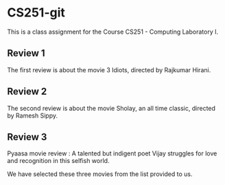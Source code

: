 # CS251-git
This is a class assignment for the Course CS251 - Computing Laboratory I.
## Review 1
The first review is about the movie 3 Idiots, directed by Rajkumar Hirani.
## Review 2
The second review is about the movie Sholay, an all time classic, directed by Ramesh Sippy.
## Review 3
Pyaasa movie review :
A talented but indigent poet Vijay struggles for love and recognition in this selfish world.

We have selected these three movies from the list provided to us.
